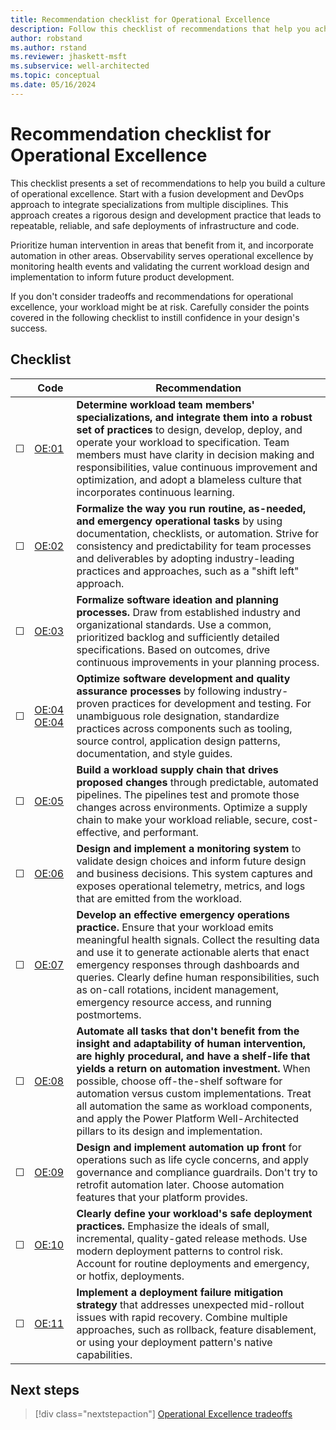 ```yaml
---
title: Recommendation checklist for Operational Excellence
description: Follow this checklist of recommendations that help you achieve an Operational Excellence approach in your Power Platform workload team.
author: robstand
ms.author: rstand
ms.reviewer: jhaskett-msft
ms.subservice: well-architected
ms.topic: conceptual
ms.date: 05/16/2024
---
```


# Recommendation checklist for Operational Excellence

This checklist presents a set of recommendations to help you build a culture of operational excellence. Start with a fusion development and DevOps approach to integrate specializations from multiple disciplines. This approach creates a rigorous design and development practice that leads to repeatable, reliable, and safe deployments of infrastructure and code.

Prioritize human intervention in areas that benefit from it, and incorporate automation in other areas. Observability serves operational excellence by monitoring health events and validating the current workload design and implementation to inform future product development.

If you don't consider tradeoffs and recommendations for operational excellence, your workload might be at risk. Carefully consider the points covered in the following checklist to instill confidence in your design's success.

## Checklist

| &nbsp; | Code | Recommendation |
|-|-|-|
| &#9744; | [OE:01](fusion-culture.md) | **Determine workload team members' specializations, and integrate them into a robust set of practices** to design, develop, deploy, and operate your workload to specification. Team members must have clarity in decision making and responsibilities, value continuous improvement and optimization, and adopt a blameless culture that incorporates continuous learning. |
| &#9744; | [OE:02](formalize-operations-tasks.md) | **Formalize the way you run routine, as-needed, and emergency operational tasks** by using documentation, checklists, or automation. Strive for consistency and predictability for team processes and deliverables by adopting industry-leading practices and approaches, such as a "shift left" approach. |
| &#9744; | [OE:03](formalize-development-practices.md) | **Formalize software ideation and planning processes.** Draw from established industry and organizational standards. Use a common, prioritized backlog and sufficiently detailed specifications. Based on outcomes, drive continuous improvements in your planning process. |
| &#9744; | [OE:04](tools-processes.md) [OE:04](release-engineering-continuous-integration.md) | **Optimize software development and quality assurance processes** by following industry-proven practices for development and testing. For unambiguous role designation, standardize practices across components such as tooling, source control, application design patterns, documentation, and style guides. |
| &#9744; | [OE:05](workload-supply-chain.md) | **Build a workload supply chain that drives proposed changes** through predictable, automated pipelines. The pipelines test and promote those changes across environments. Optimize a supply chain to make your workload reliable, secure, cost-effective, and performant. |
| &#9744; | [OE:06](observability.md) | **Design and implement a monitoring system** to validate design choices and inform future design and business decisions. This system captures and exposes operational telemetry, metrics, and logs that are emitted from the workload. |
| &#9744; | [OE:07](emergency-response.md) | **Develop an effective emergency operations practice.** Ensure that your workload emits meaningful health signals. Collect the resulting data and use it to generate actionable alerts that enact emergency responses through dashboards and queries. Clearly define human responsibilities, such as on-call rotations, incident management, emergency resource access, and running postmortems. |
| &#9744; | [OE:08](automate-tasks.md) | **Automate all tasks that don't benefit from the insight and adaptability of human intervention, are highly procedural, and have a shelf-life that yields a return on automation investment.** When possible, choose off-the-shelf software for automation versus custom implementations. Treat all automation the same as workload components, and apply the Power Platform Well-Architected pillars to its design and implementation. |
| &#9744; | [OE:09](enable-automation.md) | **Design and implement automation up front** for operations such as life cycle concerns, and apply governance and compliance guardrails. Don't try to retrofit automation later. Choose automation features that your platform provides. |
| &#9744; | [OE:10](safe-deployments.md) | **Clearly define your workload's safe deployment practices.** Emphasize the ideals of small, incremental, quality-gated release methods. Use modern deployment patterns to control risk. Account for routine deployments and emergency, or hotfix, deployments. |
| &#9744; | [OE:11](mitigation-strategy.md) | **Implement a deployment failure mitigation strategy** that addresses unexpected mid-rollout issues with rapid recovery. Combine multiple approaches, such as rollback, feature disablement, or using your deployment pattern's native capabilities. |

## Next steps

> [!div class="nextstepaction"]
> [Operational Excellence tradeoffs](tradeoffs.md)
